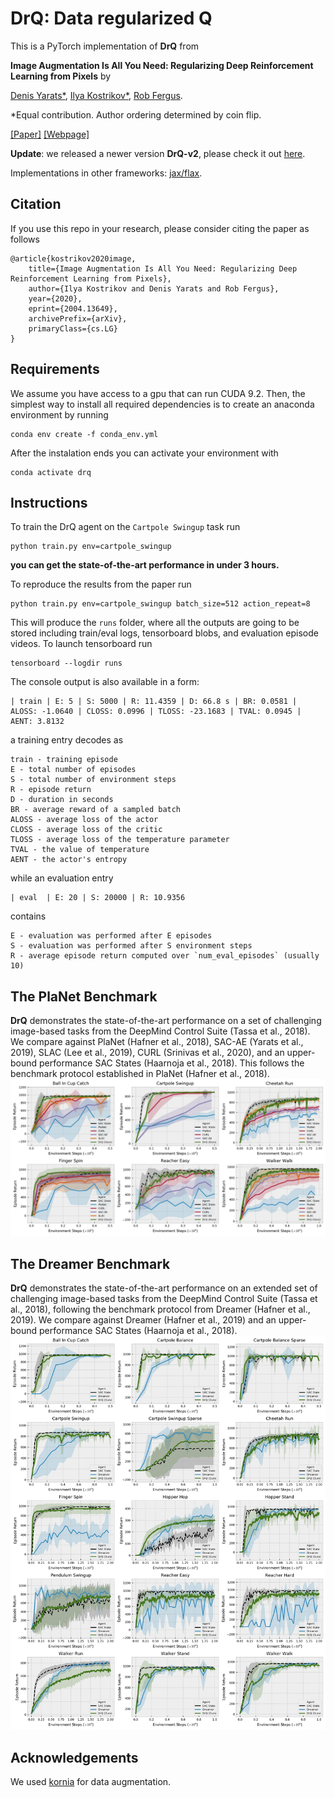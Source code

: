 # DrQ: Data regularized Q

This is a PyTorch implementation of **DrQ** from

**Image Augmentation Is All You Need: Regularizing Deep Reinforcement Learning from Pixels** by

[Denis Yarats*](https://cs.nyu.edu/~dy1042/), [Ilya Kostrikov*](https://github.com/ikostrikov), [Rob Fergus](https://cs.nyu.edu/~fergus/pmwiki/pmwiki.php).

*Equal contribution. Author ordering determined by coin flip.

[[Paper]](https://arxiv.org/abs/2004.13649) [[Webpage]](https://sites.google.com/view/data-regularized-q)

**Update**: we released a newer version **DrQ-v2**, please check it out [here](https://github.com/facebookresearch/drqv2).

Implementations in other frameworks: [jax/flax](https://github.com/ikostrikov/jax-rl).

## Citation
If you use this repo in your research, please consider citing the paper as follows
```
@article{kostrikov2020image,
    title={Image Augmentation Is All You Need: Regularizing Deep Reinforcement Learning from Pixels},
    author={Ilya Kostrikov and Denis Yarats and Rob Fergus},
    year={2020},
    eprint={2004.13649},
    archivePrefix={arXiv},
    primaryClass={cs.LG}
}
```

## Requirements
We assume you have access to a gpu that can run CUDA 9.2. Then, the simplest way to install all required dependencies is to create an anaconda environment by running
```
conda env create -f conda_env.yml
```
After the instalation ends you can activate your environment with
```
conda activate drq
```

## Instructions
To train the DrQ agent on the `Cartpole Swingup` task run
```
python train.py env=cartpole_swingup
```
**you can get the state-of-the-art performance in under 3 hours.**

To reproduce the results from the paper run
```
python train.py env=cartpole_swingup batch_size=512 action_repeat=8
```

This will produce the `runs` folder, where all the outputs are going to be stored including train/eval logs, tensorboard blobs, and evaluation episode videos. To launch tensorboard run
```
tensorboard --logdir runs
```

The console output is also available in a form:
```
| train | E: 5 | S: 5000 | R: 11.4359 | D: 66.8 s | BR: 0.0581 | ALOSS: -1.0640 | CLOSS: 0.0996 | TLOSS: -23.1683 | TVAL: 0.0945 | AENT: 3.8132
```
a training entry decodes as
```
train - training episode
E - total number of episodes
S - total number of environment steps
R - episode return
D - duration in seconds
BR - average reward of a sampled batch
ALOSS - average loss of the actor
CLOSS - average loss of the critic
TLOSS - average loss of the temperature parameter
TVAL - the value of temperature
AENT - the actor's entropy
```
while an evaluation entry
```
| eval  | E: 20 | S: 20000 | R: 10.9356
```
contains
```
E - evaluation was performed after E episodes
S - evaluation was performed after S environment steps
R - average episode return computed over `num_eval_episodes` (usually 10)
```

## The PlaNet Benchmark
**DrQ** demonstrates the state-of-the-art performance on a set of challenging image-based tasks from the DeepMind Control Suite (Tassa et al., 2018). We compare against PlaNet (Hafner et al., 2018), SAC-AE (Yarats et al., 2019), SLAC (Lee et al., 2019), CURL (Srinivas et al., 2020), and an upper-bound performance SAC States (Haarnoja et al., 2018). This follows the benchmark protocol established in PlaNet (Hafner et al., 2018).
![The PlaNet Benchmark](pngs/planet_bench.png)

## The Dreamer Benchmark
**DrQ** demonstrates the state-of-the-art performance on an extended set of challenging image-based tasks from the DeepMind Control Suite (Tassa et al., 2018), following the benchmark protocol from Dreamer (Hafner et al., 2019). We compare against Dreamer (Hafner et al., 2019) and an upper-bound performance SAC States (Haarnoja et al., 2018).
![The Dreamer Benchmark](pngs/dreamer_bench.png)


## Acknowledgements
We used [kornia](https://github.com/kornia/kornia) for data augmentation.
